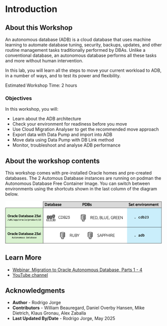 # Introduction

## About this Workshop

An autonomous database (ADB) is a cloud database that uses machine learning to automate database tuning, security, backups, updates, and other routine management tasks traditionally performed by DBAs. Unlike a conventional database, an autonomous database performs all these tasks and more without human intervention.

In this lab, you will learn all the steps to move your current workload to ADB, in a number of ways, and to test its power and flexibility. 

Estimated Workshop Time: 2 hours

### Objectives

In this workshop, you will:

* Learn about the ADB architecture
* Check your environment for readiness before you move
* Use Cloud Migration Analyser to get the recommended move approach
* Export data with Data Pump and import into ADB
* Move data using Data Pump with DB Link method
* Monitor, troubleshoot and analyse ADB performance

## About the workshop contents

This workshop comes with pre-installed Oracle homes and pre-created databases. The 2 Automous Database instances are running on podman the Autonomous Database Free Container Image.
You can switch between environments using the shortcuts shown in the last column of the diagram below.

![Overview of the Oracle Homes and databases in the lab](./images/introduction-overview.png " ")

## Learn More

* [Webinar, Migration to Oracle Autonomous Database, Parts 1 - 4](https://dohdatabase.com/webinars/)
* [YouTube channel](https://www.youtube.com/@upgradenow/)

## Acknowledgments
* **Author** - Rodrigo Jorge
* **Contributors** - William Beauregard, Daniel Overby Hansen, Mike Dietrich, Klaus Gronau, Alex Zaballa
* **Last Updated By/Date** - Rodrigo Jorge, May 2025
